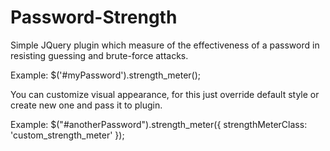 # Password-Strength
Simple JQuery plugin which measure of the effectiveness of a password in resisting guessing and brute-force attacks. 

Example: $('#myPassword').strength_meter();

You can customize visual appearance, for this just override default style or create new one and pass it to plugin. 

Example: $("#anotherPassword").strength_meter({
            strengthMeterClass: 'custom_strength_meter'
        });
